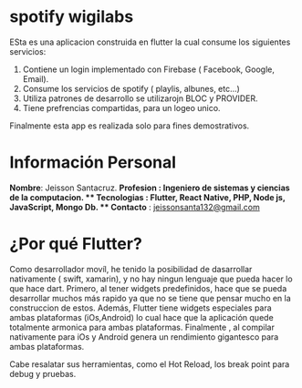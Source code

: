 

# spotify wigilabs
ESta es una aplicacion construida en flutter la cual consume los siguientes servicios:

1. Contiene un login implementado con Firebase ( Facebook, Google,  Email).
2. Consume los servicios de spotify ( playlis, albunes, etc...)
3. Utiliza patrones de desarrollo se utilizarojn BLOC y PROVIDER.
4. Tiene prefrencias compartidas, para un logeo unico.

Finalmente esta app es realizada solo para fines demostrativos.

# Información Personal

**Nombre**: Jeisson Santacruz.
**Profesion **: Ingeniero de sistemas y ciencias de la computacion.
** Tecnologias** : Flutter, React Native, PHP, Node js, JavaScript, Mongo Db.
** Contacto** : jeissonsanta132@gmail.com

#  ¿Por qué Flutter?

Como desarrollador movíl, he tenido la posibilidad de dasarrollar nativamente ( swift, xamarin), y no hay ningun lenguaje que pueda hacer lo que hace dart.
Primero, al tener widgets predefinidos, hace que se pueda desarrollar muchos más rapido ya que no se tiene que pensar mucho en la construccion de estos. Además,  Flutter tiene  widgets especiales para ambas plataformas (iOs,Android) lo cual hace que la aplicación quede totalmente armonica para ambas plataformas. Finalmente , al compilar nativamente para iOs y Android genera un rendimiento gigantesco para ambas  plataformas.

Cabe resalatar sus herramientas, como el Hot Reload, los break point para debug y pruebas.


